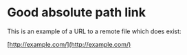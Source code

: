 # Good absolute path link

This is an example of a URL to a remote file which does exist:

[http://example.com/](http://example.com/)

